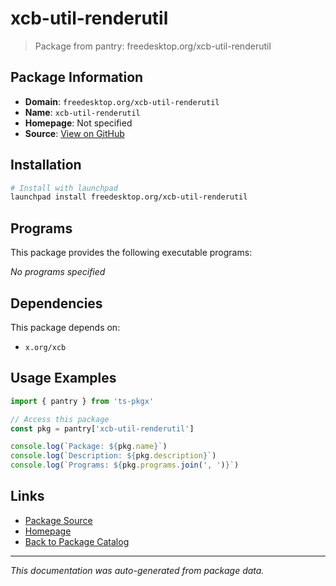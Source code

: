 # xcb-util-renderutil

> Package from pantry: freedesktop.org/xcb-util-renderutil

## Package Information

- **Domain**: `freedesktop.org/xcb-util-renderutil`
- **Name**: `xcb-util-renderutil`
- **Homepage**: Not specified
- **Source**: [View on GitHub](https://github.com/pkgxdev/pantry/tree/main/projects/freedesktop.org/xcb-util-renderutil/package.yml)

## Installation

```bash
# Install with launchpad
launchpad install freedesktop.org/xcb-util-renderutil
```

## Programs

This package provides the following executable programs:

*No programs specified*

## Dependencies

This package depends on:

- `x.org/xcb`

## Usage Examples

```typescript
import { pantry } from 'ts-pkgx'

// Access this package
const pkg = pantry['xcb-util-renderutil']

console.log(`Package: ${pkg.name}`)
console.log(`Description: ${pkg.description}`)
console.log(`Programs: ${pkg.programs.join(', ')}`)
```

## Links

- [Package Source](https://github.com/pkgxdev/pantry/tree/main/projects/freedesktop.org/xcb-util-renderutil/package.yml)
- [Homepage](#)
- [Back to Package Catalog](../../../package-catalog.md)

---

*This documentation was auto-generated from package data.*
